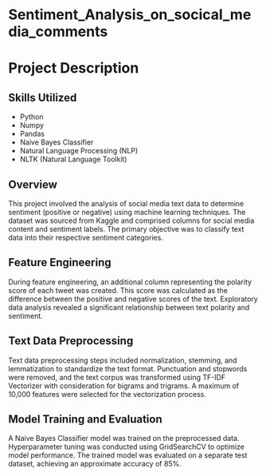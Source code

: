 # Sentiment_Analysis_on_socical_media_comments

# Project Description

## Skills Utilized
- Python
- Numpy
- Pandas
- Naive Bayes Classifier
- Natural Language Processing (NLP)
- NLTK (Natural Language Toolkit)

## Overview
This project involved the analysis of social media text data to determine sentiment (positive or negative) using machine learning techniques. The dataset was sourced from Kaggle and comprised columns for social media content and sentiment labels. The primary objective was to classify text data into their respective sentiment categories.

## Feature Engineering
During feature engineering, an additional column representing the polarity score of each tweet was created. This score was calculated as the difference between the positive and negative scores of the text. Exploratory data analysis revealed a significant relationship between text polarity and sentiment.

## Text Data Preprocessing
Text data preprocessing steps included normalization, stemming, and lemmatization to standardize the text format. Punctuation and stopwords were removed, and the text corpus was transformed using TF-IDF Vectorizer with consideration for bigrams and trigrams. A maximum of 10,000 features were selected for the vectorization process.

## Model Training and Evaluation
A Naive Bayes Classifier model was trained on the preprocessed data. Hyperparameter tuning was conducted using GridSearchCV to optimize model performance. The trained model was evaluated on a separate test dataset, achieving an approximate accuracy of 85%.
